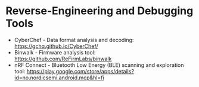 # Reverse-Engineering and Debugging Tools

- CyberChef - Data format analysis and decoding: https://gchq.github.io/CyberChef/
- Binwalk - Firmware analysis tool: https://github.com/ReFirmLabs/binwalk
- nRF Connect - Bluetooth Low Energy (BLE) scanning and exploration tool: https://play.google.com/store/apps/details?id=no.nordicsemi.android.mcp&hl=fi
